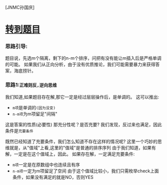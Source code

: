 [JNMC孙国庆]
# [转到题目](https://ac.nowcoder.com/acm/contest/99458/E)

### 思路引导:

题目说，先选m个隔离，剩下的n-m个排序，问把有没有能让m插入后是严格单调的可能。
如果我们从正向分析，由于没有优质推论，我们可能需要暴力来获得答案，海底捞针。
### 思路1:`正难则反,逆向思维`
我们知道,如果题目存在解,那它一定是经过层层操作后，是单调的。
这可以推出:
- `m项`是单调的`(因为没变)`
- `n-m项`为m项留足"间隔"

这是答案的性质(必要性)
那充分性呢？是否充要?
我们发现，反过来也满足，因此条件是`充要条件`

既然已经知道了充要条件，我们怎么知道不存在这样的情况呢?
这里一个巧妙的思维就是，从"值域"上看,这里的"值域"是普通的排序序列
由于我们知道，如果有解，一定是在这个值域上，因此。
如果存在解，一定满足充要条件:
- `m项`一定是在原数组中也连续且有序
- `n-m项`一定为m项留足了空间
由于这个值域比较小，我们只需枚举check上面条件，如果没有满足的就是NO，否则YES